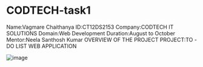 # CODTECH-task1
Name:Vagmare Chaithanya
ID:CT12DS2153
Company:CODTECH IT SOLUTIONS 
Domain:Web Development 
Duration:August to October 
Mentor:Neela Santhosh Kumar
OVERVIEW OF THE PROJECT
PROJECT:TO -DO LIST WEB APPLICATION

![image](https://github.com/user-attachments/assets/98781fc3-6d75-4b4d-bc92-610e27b7cd67)
